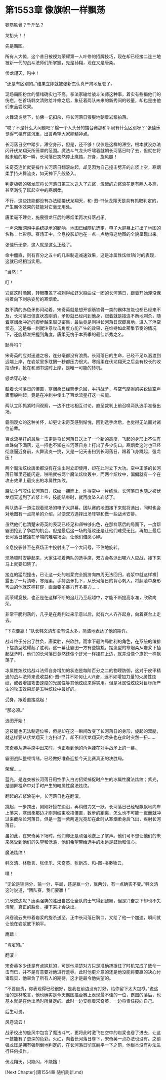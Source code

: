 # 第1553章 像旗帜一样飘荡

钢筋铁骨？千斤坠？

龙抬头！！

先是霸图。

所有人大惊，这个昔日被视为荣耀第一人叶修的招牌技巧，现在却已经接二连三地被新一代的战斗法师们所掌握，先是孙翔，现在又是唐柔。

伏龙翔天，叼中！

“还是有区别的。”结果立即就被张新杰认真严肃地反驳了。

现场霸图粉丝的情绪确实也不高。拳法家输给战斗法师这种事，着实有些揭他们的伤疤。在首场韩文清败给叶修之后，象征着两队未来的新秀间的较量，却也是由他们来品尝败果。

火舞流炎劈下，仿佛一记扣杀，将长河落日狠狠地朝着岩浆拍落。

“哎？不是什么大问题吧？输一个人头分的擂台赛那和平局有什么区别呀？”张佳乐觉得气氛有些沉重，出言希望大家能精神点。

长河落日空中踏步，滞空身形，但是，还不够！仅仅是这样的滞空，根本就没办法闪开伏龙翔天所笼罩的范围。魔法斗气龙头呼啸着就朝长河落日叼了去，但就在将触未触的那一瞬，长河落日突然停止鹰踏，拧身，旋风腿！

宋奇英连忙就要操作长河落日翻滚站起，却见因为自己撞击劈开的岩浆上空，寒烟柔手持火舞流炎，如天神下凡般坠入。

判定极强的强龙压将长河落日第三次送入了岩浆，激起的岩浆浪花足有两人多高，甚至溅伤了跃起空中的寒烟柔。

不行，这些技能都没有办法硬接伏龙翔天，和-图-书伏龙翔天是具有抓取判定的，产生霸体效果的技能对它毫无用处。

唐柔毫不理会，施展强龙压后的寒烟柔再次抖落战矛。

一声荣耀网游中系统提示的脆响，地图已经随机选定，电子大屏幕上打出了地图的名称：七彩泉。赛场正中，全息投影却也在一点一点地将这地图的全貌呈现出来。

张佳乐无奈，这人就是这么正经了。

命中僵直，则有百分之五十的几率制造减速效果，这是冰属性炫纹1阶时的表现，这就已经相当实用。

“当然！”

叮！

岩浆这时涌回，转眼覆盖了被刺得如虾米般曲成一团的长河落日，跟着开始淹没保持着向下刺杀姿势的寒烟柔。

数不清的赤色矛影闪动着，宋奇英就是想开钢筋铁骨一类的霸体技能也都已经来不及，长河落日僵直状态刚消，矛影就已经闪到他身，跟着就是接连不断地刺杀，随着寒烟柔冲近的脚步越来越见密集，最后竟是刺得长河落日双脚离地，进入了浮空状态，这是每一刺就注意攻击角度方能产生的效果，在维持如此密集节奏的情况下，还能精准把握到角度，唐柔无愧于本赛季的最佳新秀之名。

耻辱吗？

宋奇英的应对迅速之极，连分毫都没有浪费。长河落日的生命，已经不足以泅渡到远端上岸，在岩浆里多耽搁一秒都压力很大。寒烟柔在伏龙翔天之后会有较长的收招动作，抢在和*图*书这时上岸，是唯一可能的转机。

怒龙穿心破！

趁着长河落日的僵直，寒烟柔已经箭步杀回，手抖战矛，与空气摩擦的尖锐破空声骤雨般响起，竟是在冲刺中使出了百龙流星打这一技能。

两队立即抓紧时间观察，一边不住地相互讨论，直至裁判上前召唤两队选手准备出场。

霸图观众的这种关怀，却更让宋奇英感到惭愧，回到选手席后，也觉得无法面对诸位前辈。

百龙流星打的最后一击更是将长河落日送上了一个新的高度，飞起的身形上不住有血珠向下滴落，这一招也不知在长河落日身上打出了多少伤口。寒烟柔这时也已经彻底逼近身前，火舞流炎一挑，又是一记天击扫到长河落日，跟着飞身跳起，强龙压！

两个魔法炫纹唐柔都没有在生出时立即使用，却在此时立下大功。空中正落的长河落日哪里还能闪避，啪啪就被两个魔法炫纹轰中，而两个炫纹中，偏偏就有一个在攻击效果上最突出的冰属性炫纹。

魔法斗气咬住长河落日，炫纹一拥而上，炸得空中一片绚烂。长河落日也随之被伏龙翔天送到了岩浆上空，技能结束时，就再度坠入岩浆了。

两队选手一道注视着现场的电子大屏幕。团队赛的地图接下来就将选出，同时也会对地图有一点简单的介绍，以便双方选择出场阵容和做一些战术安排。

虽然他们也清楚宋奇英的表现已经足和*图*书够出色，在那样落后的局面下，一度帮霸图抢到了争胜的机会。但是最后这一场的落败还是让他们难受无比，再加上最后长河落日被挂在矛端的难堪场面，让他们倍感心碎。

全息投影甚至在赛场正中投射出了一个大问号，不住地旋转。

现场顿时安静起来，大家注视着两队的选手席，双方会各派出哪六人应战，接下来马上就要知晓了。

接连的猛烈撞击，已让这一处的岩浆完全拥挤向四周无法回归，岩浆中就这样裸|露出了一片清晰，寒烟柔，手持战矛扎下，从长河落日的背心刺入，将翻滚中身形弯曲的他就这样钉穿，画面要多暴力有多暴力……

而荣耀竞技，也正是在这样不断的追赶乃至超越中，才能不断提高水准，欣欣向荣。

非常干脆利落的，几乎是在裁判过来示意以后，就有六人齐齐起身，向着赛台上走去。

“下次要赢！”队长韩文清却没有说太多，简洁地表达了他的期许。

战斗终于分出了胜负，唐柔胜，兴欣胜。而拿下最终局胜利的角色，在系统的编排下摆造型炫耀起了胜利。这一幕让霸图一方有些尴尬，摆造型的寒烟柔从岩浆下抽起战矛时，他们的长河落日竟然还像个虾米一样挂在上边，就差没像个旗帜一样飘荡了。

冰属性炫纹给战斗法师自身增加的状态是每阶百分之二的物理防御，这对于皮甲精通的战斗法师来说收益和-图-书并不如何让人兴奋，远不如增加力量的火属性炫纹，或者增加攻击速度的光属性等其他炫纹来得实用。但是冰属性炫纹对目标所产生的攻击效果却是五种炫纹中最好的。

受身，跟着直接跳起！

“那必须。”

选图开始！

这技能也无法制造位移，但是却在这一瞬间改变了长河落日的身形，旋起的双腿，就这样要从伏龙翔天上方扫过了，却不料伏龙翔天的龙头也在此时突然一扭……

宋奇英从选手席中出来时，也正看到他的角色挂在对手战矛上的一幕。

霸图战队整顿情绪，已经做好准备迎接今天比赛真正的决胜局。

荣耀……

蓝光，是连突被长河落日用空手入白刃招架捕捉时产生的冰属性魔法炫纹；紫光，是圆舞棍命中对手时产生的暗属性魔法炫纹。

翻起的岩浆浪花中，长河落日也在翻滚。

跳起，一步跨出，刚刚好搭在边沿，再稍借力又一跃，长河落日已经轻飘飘地向岸上落来，寒烟柔那边才刚刚结束收招僵直，数步的距离，怎么也不可能一蹴而就冲过来截杀长河落日，但是一蓝一紫两道光亮却在此时从寒烟柔身后飞出，疾射长河落日。

虽如此，在宋奇英下场时，他们却还是顽强地送上了掌声。他们可不想让他们的未来感受到他们的失望和低落，他们希望带给选手的永远是鼓励和信心。

魔法炫纹！

韩文清、林敬言、张佳乐、宋奇英、张新杰、和-图-书秦牧云。

噗！

“无论是输两分，输一分，平局，还是赢一分，赢两分，有一点确实不变。”韩文清这时说道，“团队赛，我们要赢！”

兴欣这边呢？唐柔强势的胜出自然让全队的士气得到鼓舞，但是兴奋之下却也不失清醒，真正的胜负，接下来才会决出。

风卷流云夹带着岩浆的旋杀送至，正中长河落日胸口，又给了他一个加速，瞬间就让他在岩浆底下躺平。

鹰踏！

“肯定的。”

翻滚！

宋奇英多少还是有点尴尬的，可是他清楚对方只是准确捕捉住了时机完成了致命一击而已，并不是有意要对他进行羞辱。此时他更介意的还是他没能将要赢的决心付诸现实，他辜负了所有人的期待，这才是最令他失望的。

“不要自责，你表现得已经很好，是我在前边没有打好，给你留下太大包袱。”说这话的是林敬言，他也确实是今天霸图擂台赛上表现最不佳的一位，霸图的落后，也基本就是在他出场时所奠定的。此时一边安慰着宋奇英，一边将责任揽向自己。

后生可畏。

风卷流云！

战矛绞出的旋风中包含了魔法斗气，更将此时激飞在空中的岩浆也卷了进去，让这一技能有了更深的色彩。火红，向着长河落日卷下，宋奇英一点办法也没有。之前强龙压是拥有强制倒地判定的，在长河落日彻底躺平一下之前，他根本没有办法进行任何操作。

伏龙翔天，只能闪，不能挡！



[Next Chapter](第1554章 随机刷新.md)
